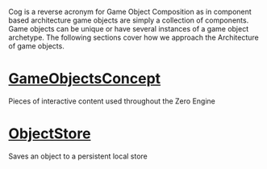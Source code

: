 Cog is a reverse acronym for Game Object Composition as in component based architecture game objects are simply a collection of components. Game objects can be unique or have several instances of a game object archetype. The following sections cover how we approach the Architecture of game objects.
 # [GameObjectsConcept](https://github.com/ZilchEngine/ZilchDocs/blob/master/zero_editor_documentation/zeromanual/architecture/cogs/gameobjectsconcept.markdown)
Pieces of interactive content used throughout the Zero Engine

 # [ObjectStore](https://github.com/ZilchEngine/ZilchDocs/blob/master/zero_editor_documentation/zeromanual/architecture/cogs/objectstore.markdown)
Saves an object to a persistent local store
 

 